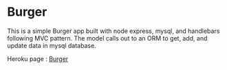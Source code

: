 # Burger
This is a simple Burger app built with node express, mysql, and handlebars following MVC pattern. The model calls out to an ORM to get, add, and update data in mysql database.


Heroku page : [Burger](https://eat-the.herokuapp.com/)
